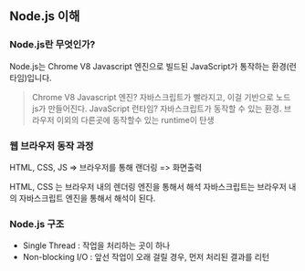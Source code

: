 ## Node.js 이해 

### Node.js란 무엇인가?
Node.js는 Chrome V8 Javascript 엔진으로 빌드된 JavaScript가 통작하는 환경(런타임)입니다.

> Chrome V8 Javascript 엔진?
> 자바스크립트가 빨라지고, 이걸 기반으로 노드 js가 만들어진다.
> JavaScript 런타임?
> 자바스크립트가 동작할 수 있는 환경. 브라우저 이외의 다른곳에 동작할수 있는 runtime이 탄생

### 웹 브라우저 동작 과정
HTML, CSS, JS => 브라우저를 통해 랜더링 => 화면출력

HTML, CSS 는 브라우저 내의 렌더링 엔진을 통해서 해석
자바스크립트는 브라우저 내의 자바스크립트 엔진을 통해서 해석이 된다.

### Node.js 구조 
* Single Thread : 작업을 처리하는 곳이 하나
* Non-blocking I/O : 앞선 작업이 오래 걸릴 경우, 먼저 처리된 결과를 리턴

